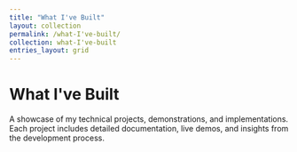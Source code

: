 ```yaml
---
title: "What I've Built"
layout: collection
permalink: /what-I've-built/
collection: what-I've-built
entries_layout: grid
---
```


# What I've Built

A showcase of my technical projects, demonstrations, and implementations. Each project includes detailed documentation, live demos, and insights from the development process.
